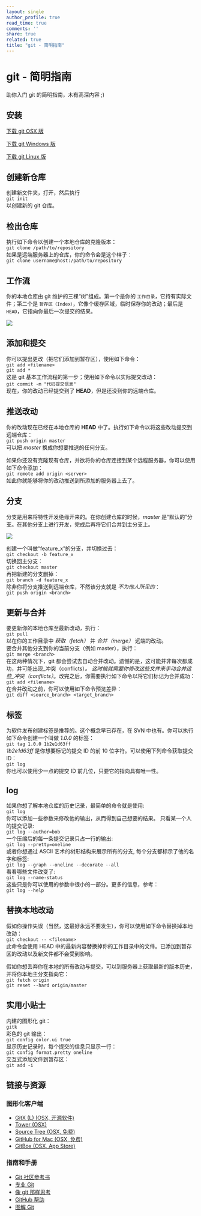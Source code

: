 ```yaml
---
layout: single
author_profile: true
read_time: true
comments: ''
share: true
related: true
title: "git - 简明指南"
---
```

<div class="scrollblock block-title">

# git - 简明指南

助你入门 git 的简明指南，木有高深内容 ;)

<a name="setup"></a>

<div class="scrollblock block-setup">

## 安装

[下载 git OSX 版](http://git-scm.com/download/mac)

[下载 git Windows 版](http://git-for-windows.github.io/)

[下载 git Linux 版](http://book.git-scm.com/2_installing_git.html)

</div>

<a name="create"></a>

<div class="scrollblock block-create">

## 创建新仓库

创建新文件夹，打开，然后执行  
`git init`  
以创建新的 git 仓库。

</div>

<a name="checkout"></a>

<div class="scrollblock block-checkout">

## 检出仓库

执行如下命令以创建一个本地仓库的克隆版本：  
`git clone /path/to/repository`  
如果是远端服务器上的仓库，你的命令会是这个样子：  
`git clone username@host:/path/to/repository`

</div>

<a name="trees"></a>

<div class="scrollblock block-trees">

## 工作流

你的本地仓库由 git 维护的三棵“树”组成。第一个是你的 `工作目录`，它持有实际文件；第二个是 `暂存区（Index）`，它像个缓存区域，临时保存你的改动；最后是 `HEAD`，它指向你最后一次提交的结果。

![](img/trees.png)</div>

<a name="add"></a>

<div class="scrollblock block-add">

## 添加和提交

你可以提出更改（把它们添加到暂存区），使用如下命令：  
`git add <filename>`  
`git add *`  
这是 git 基本工作流程的第一步；使用如下命令以实际提交改动：  
`git commit -m "代码提交信息"`  
现在，你的改动已经提交到了 **HEAD**，但是还没到你的远端仓库。

</div>

<a name="push"></a>

<div class="scrollblock block-remote">

## 推送改动

你的改动现在已经在本地仓库的 **HEAD** 中了。执行如下命令以将这些改动提交到远端仓库：  
`git push origin master`  
可以把 _master_ 换成你想要推送的任何分支。  

如果你还没有克隆现有仓库，并欲将你的仓库连接到某个远程服务器，你可以使用如下命令添加：  
`git remote add origin <server>`  
如此你就能够将你的改动推送到所添加的服务器上去了。  

</div>

<a name="branching"></a>

<div class="scrollblock block-branching">

## 分支

分支是用来将特性开发绝缘开来的。在你创建仓库的时候，_master_ 是“默认的”分支。在其他分支上进行开发，完成后再将它们合并到主分支上。

![](img/branches.png)

创建一个叫做“feature_x”的分支，并切换过去：  
`git checkout -b feature_x`  
切换回主分支：  
`git checkout master`  
再把新建的分支删掉：  
`git branch -d feature_x`  
除非你将分支推送到远端仓库，不然该分支就是 _不为他人所见的_：  
`git push origin <branch>`

</div>

<a name="update"></a>

<div class="scrollblock block-merging">

## 更新与合并

要更新你的本地仓库至最新改动，执行：  
`git pull`  
以在你的工作目录中 _获取（fetch）_ 并 _合并（merge）_ 远端的改动。  
要合并其他分支到你的当前分支（例如 master），执行：  
`git merge <branch>`  
在这两种情况下，git 都会尝试去自动合并改动。遗憾的是，这可能并非每次都成功，并可能出现_冲突（conflicts）_。 这时候就需要你修改这些文件来手动合并这些_冲突（conflicts）_。改完之后，你需要执行如下命令以将它们标记为合并成功：  
`git add <filename>`  
在合并改动之前，你可以使用如下命令预览差异：  
`git diff <source_branch> <target_branch>`

</div>

<a name="tagging"></a>

<div class="scrollblock block-tagging">

## 标签

为软件发布创建标签是推荐的。这个概念早已存在，在 SVN 中也有。你可以执行如下命令创建一个叫做 _1.0.0_ 的标签：  
`git tag 1.0.0 1b2e1d63ff`  
_1b2e1d63ff_ 是你想要标记的提交 ID 的前 10 位字符。可以使用下列命令获取提交 ID：  
`git log`  
你也可以使用少一点的提交 ID 前几位，只要它的指向具有唯一性。

</div>

<a name="log"></a>

<div class="scrollblock block-log">

## log

如果你想了解本地仓库的历史记录，最简单的命令就是使用:  
`git log`  
你可以添加一些参数来修改他的输出，从而得到自己想要的结果。 只看某一个人的提交记录:  
`git log --author=bob`  
一个压缩后的每一条提交记录只占一行的输出:  
`git log --pretty=oneline`  
或者你想通过 ASCII 艺术的树形结构来展示所有的分支, 每个分支都标示了他的名字和标签:  
`git log --graph --oneline --decorate --all`  
看看哪些文件改变了:  
`git log --name-status`  
这些只是你可以使用的参数中很小的一部分。更多的信息，参考：  
`git log --help`  

</div>

<a name="checkout-replace"></a>

<div class="scrollblock block-checkout-replace">

## 替换本地改动

假如你操作失误（当然，这最好永远不要发生），你可以使用如下命令替换掉本地改动：  
`git checkout -- <filename>`  
此命令会使用 HEAD 中的最新内容替换掉你的工作目录中的文件。已添加到暂存区的改动以及新文件都不会受到影响。

假如你想丢弃你在本地的所有改动与提交，可以到服务器上获取最新的版本历史，并将你本地主分支指向它：  
`git fetch origin`  
`git reset --hard origin/master`

</div>

<a name="hints"></a>

<div class="scrollblock block-hints">

## 实用小贴士

内建的图形化 git：  
`gitk`  
彩色的 git 输出：  
`git config color.ui true`  
显示历史记录时，每个提交的信息只显示一行：  
`git config format.pretty oneline`  
交互式添加文件到暂存区：  
`git add -i`

</div>

<a name="resources"></a>

<div class="scrollblock block-resources">

## 链接与资源

### 图形化客户端

*   [GitX (L) (OSX, 开源软件)](http://gitx.laullon.com/)
*   [Tower (OSX)](http://www.git-tower.com/)
*   [Source Tree (OSX, 免费)](http://www.sourcetreeapp.com/)
*   [GitHub for Mac (OSX, 免费)](http://mac.github.com/)
*   [GitBox (OSX, App Store)](https://itunes.apple.com/gb/app/gitbox/id403388357?mt=12)

### 指南和手册

*   [Git 社区参考书](http://book.git-scm.com/)
*   [专业 Git](http://progit.org/book/)
*   [像 git 那样思考](http://think-like-a-git.net/)
*   [GitHub 帮助](http://help.github.com/)
*   [图解 Git](http://marklodato.github.io/visual-git-guide/index-zh-cn.html)

</div>

